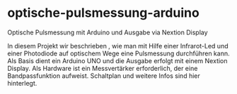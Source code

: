 # optische-pulsmessung-arduino
Optische Pulsmessung mit Arduino und Ausgabe via Nextion Display

In diesem Projekt wir beschrieben , wie man mit Hilfe einer Infrarot-Led und einer Photodiode auf optischem Wege eine Pulsmessung durchführen kann.
Als Basis dient ein Arduino UNO und die Ausgabe erfolgt mit einem Nextion Display.
Als Hardware ist ein Messvertärker erforderlich, der eine Bandpassfunktion aufweist.
Schaltplan und weitere Infos sind hier hinterlegt.
